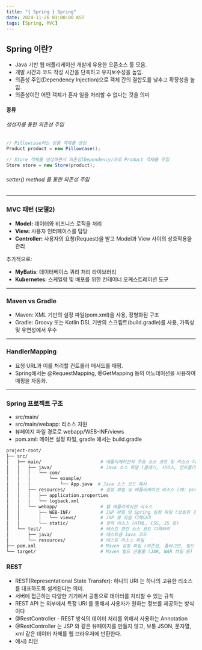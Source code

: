 ```yaml
---
title: "{ Spring } Spring"
date: 2024-11-26 03:00:00 KST
tags: [Spring, MVC]
---
```


## Spring 이란?

- Java 기반 웹 애플리케이션 개발에 유용한 오픈소스 툴 모음.
- 개발 시간과 코드 작성 시간을 단축하고 유지보수성을 높임.
- 의존성 주입(Dependency Injection)으로 객체 간의 결합도를 낮추고 확장성을 높임.
- 의존성이란 어떤 객체가 혼자 일을 처리할 수 없다는 것을 의미

#### 종류

###### 생성자를 통한 의존성 주입

```java
// Pillowcase라는 상품 객체를 생성
Product product = new Pillowcase();

// Store 객체를 생성하면서 의존성(Dependency)으로 Product 객체를 주입
Store store = new Store(product);
```

###### setter() method 를 통한 의존성 주입

---

### MVC 패턴 (모델2)

- **Model:** 데이터와 비즈니스 로직을 처리
- **View:** 사용자 인터페이스를 담당
- **Controller:** 사용자의 요청(Request)을 받고 Model과 View 사이의 상호작용을 관리

추가적으로:

- **MyBatis**: 데이터베이스 쿼리 처리 라이브러리
- **Kubernetes**: 스케일링 및 배포를 위한 컨테이너 오케스트레이션 도구

---

### Maven vs Gradle

- Maven: XML 기반의 설정 파일(pom.xml)을 사용, 정형화된 구조
- Gradle: Groovy 또는 Kotlin DSL 기반의 스크립트(build.gradle)를 사용, 가독성 및 유연성에서 우수

---

### HandlerMapping

- 요청 URL과 이를 처리할 컨트롤러 메서드를 매핑.
- Spring에서는 @RequestMapping, @GetMapping 등의 어노테이션을 사용하여 매핑을 자동화.

---

### Spring 프로젝트 구조

- src/main/
- src/main/webapp: 리소스 자원
- 뷰페이지 파일 경로로 webapp/WEB-INF/views
- pom.xml: 메이븐 설정 파일, gradle 에서는 build.gradle

```bash
project-root/
├── src/
│   ├── main/                      # 애플리케이션의 주요 소스 코드 및 리소스 디렉터리
│   │   ├── java/                  # Java 소스 파일 (클래스, 서비스, 컨트롤러 등)
│   │   │   └── com/
│   │   │       └── example/
│   │   │           └── App.java  # Java 소스 코드 예시
│   │   ├── resources/             # 설정 파일 및 애플리케이션 리소스 (예: properties, XML)
│   │   │   ├── application.properties
│   │   │   └── logback.xml
│   │   └── webapp/                # 웹 애플리케이션 리소스
│   │       ├── WEB-INF/           # JSP 파일 및 Spring 설정 파일 (보호된 경로)
│   │       │   └── views/         # JSP 뷰 파일 디렉터리
│   │       └── static/            # 정적 리소스 (HTML, CSS, JS 등)
│   └── test/                      # 테스트 관련 소스 코드 디렉터리
│       ├── java/                  # 테스트용 Java 코드
│       └── resources/             # 테스트 리소스 파일
├── pom.xml                        # Maven 설정 파일 (의존성, 플러그인, 빌드 설정 등)
└── target/                        # Maven 빌드 산출물 (JAR, WAR 파일 등)
```

### REST

- REST(Representational State Transfer): 하나의 URI 는 하나의 고유한 리소스를 대표하도록 설계된다는 의미.
- 서버에 접근하는 다양한 기기에서 공통으로 데이터를 처리할 수 있는 규칙
- REST API 는 외부에서 특정 URI 를 통해서 사용자가 원하는 정보를 제공하는 방식이다
- @RestController - REST 방식의 데이터 처리를 위해서 사용하는 Annotation
- @RestController 는 JSP 와 같은 뷰페이지를 만들지 않고, 보통 JSON, 문자열, xml 같은 데이터 자체를 웹 브라우저에 반환한다.
- 예시) 리턴

